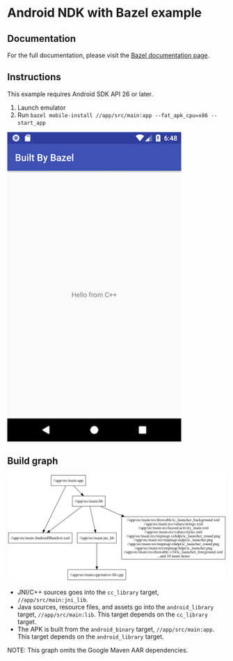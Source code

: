 # Android NDK with Bazel example

## Documentation

For the full documentation, please visit the [Bazel documentation page](https://docs.bazel.build/versions/master/android-ndk.html).

## Instructions

This example requires Android SDK API 26 or later.

1) Launch emulator
2) Run `bazel mobile-install //app/src/main:app --fat_apk_cpu=x86 --start_app`

<img src="/android-ndk/images/result.png" width="400px" />

## Build graph

![](/android-ndk/images/graph.png)

- JNI/C++ sources goes into the `cc_library` target, `//app/src/main:jni_lib`.
- Java sources, resource files, and assets go into the `android_library`
  target, `//app/src/main:lib`. This target depends on the `cc_library` target.
- The APK is built from the `android_binary` target, `//app/src/main:app`. This
  target depends on the `android_library` target.

NOTE: This graph omits the Google Maven AAR dependencies.
